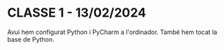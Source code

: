 # CLASSE 1 - 13/02/2024

Avui hem configurat Python i PyCharm a l'ordinador. També hem tocat la base de Python.

